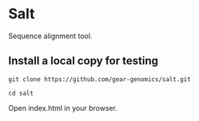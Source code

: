 # Salt
Sequence alignment tool.

Install a local copy for testing
--------------------------------

`git clone https://github.com/gear-genomics/salt.git`

`cd salt`

Open index.html in your browser.


